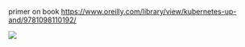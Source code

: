 primer on book https://www.oreilly.com/library/view/kubernetes-up-and/9781098110192/

![](https://learning.oreilly.com/library/cover/9781098110192/250w/)